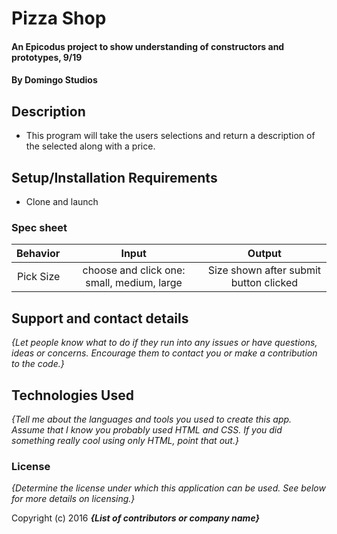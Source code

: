 # Pizza Shop

#### An Epicodus project to show understanding of constructors and prototypes, 9/19

#### By Domingo Studios

## Description

* This program will take the users selections and return a description of the selected along with a price.  

## Setup/Installation Requirements

* Clone and launch

### Spec sheet
|Behavior| Input | Output|
|--:|:--:|:--:|
|Pick Size | choose and click one: small, medium, large | Size shown after submit button clicked|


## Support and contact details

_{Let people know what to do if they run into any issues or have questions, ideas or concerns.  Encourage them to contact you or make a contribution to the code.}_

## Technologies Used

_{Tell me about the languages and tools you used to create this app. Assume that I know you probably used HTML and CSS. If you did something really cool using only HTML, point that out.}_

### License

*{Determine the license under which this application can be used.  See below for more details on licensing.}*

Copyright (c) 2016 **_{List of contributors or company name}_**
